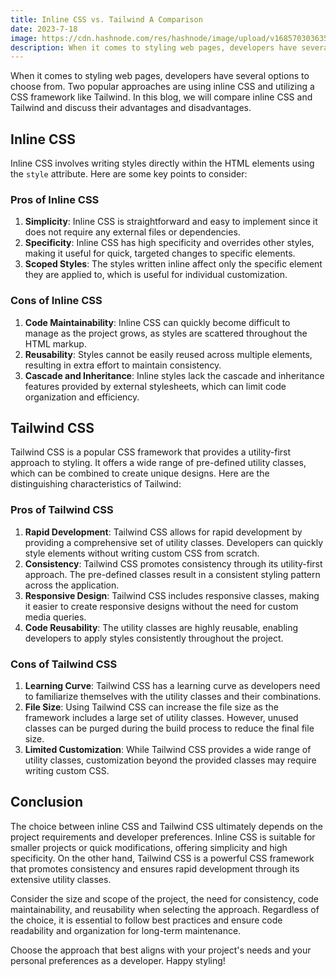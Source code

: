 ```yaml
---
title: Inline CSS vs. Tailwind A Comparison
date: 2023-7-18
image: https://cdn.hashnode.com/res/hashnode/image/upload/v1685703036352/aaa1613c-58f4-41ad-a54c-38e6c84d498c.png?auto=compress,format&format=webp
description: When it comes to styling web pages, developers have several options to choose from. Two popular approaches are using
---
```


When it comes to styling web pages, developers have several options to choose from. Two popular approaches are using inline CSS and utilizing a CSS framework like Tailwind. In this blog, we will compare inline CSS and Tailwind and discuss their advantages and disadvantages.

## Inline CSS

Inline CSS involves writing styles directly within the HTML elements using the `style` attribute. Here are some key points to consider:

### Pros of Inline CSS

1.  **Simplicity**: Inline CSS is straightforward and easy to implement since it does not require any external files or dependencies.
2.  **Specificity**: Inline CSS has high specificity and overrides other styles, making it useful for quick, targeted changes to specific elements.
3.  **Scoped Styles**: The styles written inline affect only the specific element they are applied to, which is useful for individual customization.

### Cons of Inline CSS

1.  **Code Maintainability**: Inline CSS can quickly become difficult to manage as the project grows, as styles are scattered throughout the HTML markup.
2.  **Reusability**: Styles cannot be easily reused across multiple elements, resulting in extra effort to maintain consistency.
3.  **Cascade and Inheritance**: Inline styles lack the cascade and inheritance features provided by external stylesheets, which can limit code organization and efficiency.

## Tailwind CSS

Tailwind CSS is a popular CSS framework that provides a utility-first approach to styling. It offers a wide range of pre-defined utility classes, which can be combined to create unique designs. Here are the distinguishing characteristics of Tailwind:

### Pros of Tailwind CSS

1.  **Rapid Development**: Tailwind CSS allows for rapid development by providing a comprehensive set of utility classes. Developers can quickly style elements without writing custom CSS from scratch.
2.  **Consistency**: Tailwind CSS promotes consistency through its utility-first approach. The pre-defined classes result in a consistent styling pattern across the application.
3.  **Responsive Design**: Tailwind CSS includes responsive classes, making it easier to create responsive designs without the need for custom media queries.
4.  **Code Reusability**: The utility classes are highly reusable, enabling developers to apply styles consistently throughout the project.

### Cons of Tailwind CSS

1.  **Learning Curve**: Tailwind CSS has a learning curve as developers need to familiarize themselves with the utility classes and their combinations.
2.  **File Size**: Using Tailwind CSS can increase the file size as the framework includes a large set of utility classes. However, unused classes can be purged during the build process to reduce the final file size.
3.  **Limited Customization**: While Tailwind CSS provides a wide range of utility classes, customization beyond the provided classes may require writing custom CSS.

## Conclusion

The choice between inline CSS and Tailwind CSS ultimately depends on the project requirements and developer preferences. Inline CSS is suitable for smaller projects or quick modifications, offering simplicity and high specificity. On the other hand, Tailwind CSS is a powerful CSS framework that promotes consistency and ensures rapid development through its extensive utility classes.

Consider the size and scope of the project, the need for consistency, code maintainability, and reusability when selecting the approach. Regardless of the choice, it is essential to follow best practices and ensure code readability and organization for long-term maintenance.

Choose the approach that best aligns with your project's needs and your personal preferences as a developer. Happy styling!
